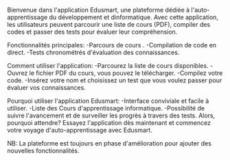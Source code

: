 Bienvenue dans l'application Edusmart, une plateforme dédiée à l'auto-apprentissage du développement et dinformatique. Avec cette application, les utilisateurs peuvent parcourir une liste de cours (PDF), compiler des codes et passer des tests pour évaluer leur compréhension.

Fonctionnalités principales:
-Parcours de cours .
-Compilation de code en direct.
-Tests chronométrés d'évaluation des connaissances.

Comment utiliser l'application:
-Parcourez la liste de cours disponibles.
-Ouvrez le fichier PDF du cours, vous pouvez le télécharger.
-Compilez votre code.
-Insérez votre nom et choisissez un test que vous voulez passer pour évaluer vos connaissances.

Pourquoi utiliser l'application Edusmart:
-Interface conviviale et facile à utiliser.
-Liste des Cours d'apprentissage informatique.
-Possibilité de suivre l'avancement et de surveiller les progrès à travers des tests.
Alors, pourquoi attendre? Essayez l'application dès maintenant et commencez votre voyage d'auto-apprentissage avec Edusmart.

NB: La plateforme est toujours en phase d'amélioration pour ajouter des nouvelles fonctionnalités.
